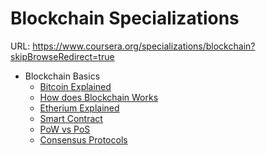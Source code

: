 # Blockchain Specializations

URL: https://www.coursera.org/specializations/blockchain?skipBrowseRedirect=true

* Blockchain Basics
  * [Bitcoin Explained](https://www.investopedia.com/news/how-bitcoin-works/)
  * [How does Blockchain Works](https://onezero.medium.com/how-does-the-blockchain-work-98c8cd01d2ae)
  * [Etherium Explained](https://ethereum.org/en/what-is-ethereum/)
  * [Smart Contract](https://blockgeeks.com/guides/smart-contracts/)
  * [PoW vs PoS](https://blockgeeks.com/guides/proof-of-work-vs-proof-of-stake/)
  * [Consensus Protocols](https://www.coindesk.com/markets/2017/03/04/a-short-guide-to-blockchain-consensus-protocols/)

    
